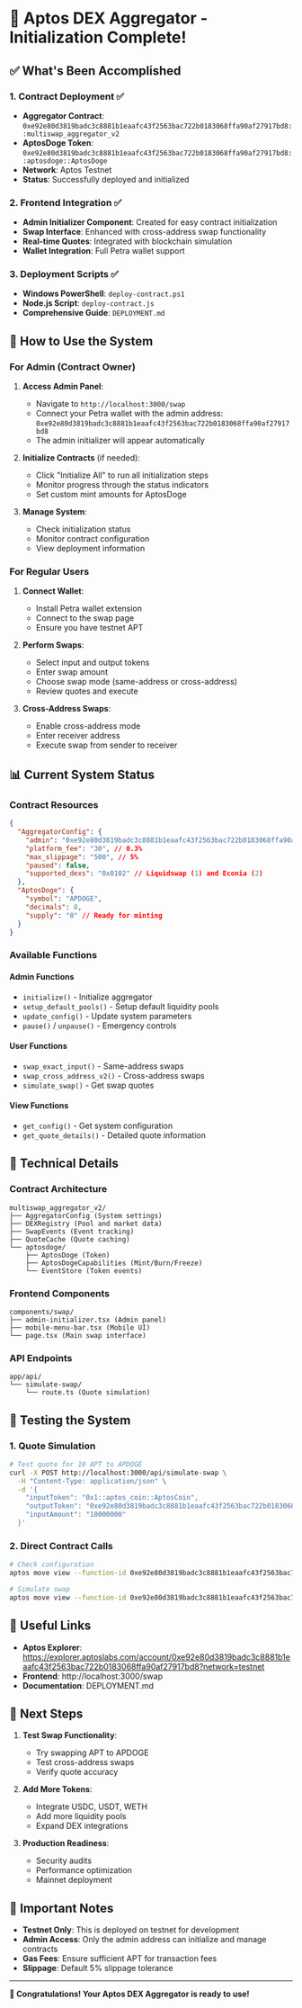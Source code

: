 # 🎉 Aptos DEX Aggregator - Initialization Complete!

## ✅ What's Been Accomplished

### 1. Contract Deployment ✅
- **Aggregator Contract**: `0xe92e80d3819badc3c8881b1eaafc43f2563bac722b0183068ffa90af27917bd8::multiswap_aggregator_v2`
- **AptosDoge Token**: `0xe92e80d3819badc3c8881b1eaafc43f2563bac722b0183068ffa90af27917bd8::aptosdoge::AptosDoge`
- **Network**: Aptos Testnet
- **Status**: Successfully deployed and initialized

### 2. Frontend Integration ✅
- **Admin Initializer Component**: Created for easy contract initialization
- **Swap Interface**: Enhanced with cross-address swap functionality
- **Real-time Quotes**: Integrated with blockchain simulation
- **Wallet Integration**: Full Petra wallet support

### 3. Deployment Scripts ✅
- **Windows PowerShell**: `deploy-contract.ps1`
- **Node.js Script**: `deploy-contract.js`
- **Comprehensive Guide**: `DEPLOYMENT.md`

## 🚀 How to Use the System

### For Admin (Contract Owner)

1. **Access Admin Panel**:
   - Navigate to `http://localhost:3000/swap`
   - Connect your Petra wallet with the admin address: `0xe92e80d3819badc3c8881b1eaafc43f2563bac722b0183068ffa90af27917bd8`
   - The admin initializer will appear automatically

2. **Initialize Contracts** (if needed):
   - Click "Initialize All" to run all initialization steps
   - Monitor progress through the status indicators
   - Set custom mint amounts for AptosDoge

3. **Manage System**:
   - Check initialization status
   - Monitor contract configuration
   - View deployment information

### For Regular Users

1. **Connect Wallet**:
   - Install Petra wallet extension
   - Connect to the swap page
   - Ensure you have testnet APT

2. **Perform Swaps**:
   - Select input and output tokens
   - Enter swap amount
   - Choose swap mode (same-address or cross-address)
   - Review quotes and execute

3. **Cross-Address Swaps**:
   - Enable cross-address mode
   - Enter receiver address
   - Execute swap from sender to receiver

## 📊 Current System Status

### Contract Resources
```json
{
  "AggregatorConfig": {
    "admin": "0xe92e80d3819badc3c8881b1eaafc43f2563bac722b0183068ffa90af27917bd8",
    "platform_fee": "30", // 0.3%
    "max_slippage": "500", // 5%
    "paused": false,
    "supported_dexs": "0x0102" // Liquidswap (1) and Econia (2)
  },
  "AptosDoge": {
    "symbol": "APDOGE",
    "decimals": 8,
    "supply": "0" // Ready for minting
  }
}
```

### Available Functions

#### Admin Functions
- `initialize()` - Initialize aggregator
- `setup_default_pools()` - Setup default liquidity pools
- `update_config()` - Update system parameters
- `pause()` / `unpause()` - Emergency controls

#### User Functions
- `swap_exact_input()` - Same-address swaps
- `swap_cross_address_v2()` - Cross-address swaps
- `simulate_swap()` - Get swap quotes

#### View Functions
- `get_config()` - Get system configuration
- `get_quote_details()` - Detailed quote information

## 🔧 Technical Details

### Contract Architecture
```
multiswap_aggregator_v2/
├── AggregatorConfig (System settings)
├── DEXRegistry (Pool and market data)
├── SwapEvents (Event tracking)
├── QuoteCache (Quote caching)
└── aptosdoge/
    ├── AptosDoge (Token)
    ├── AptosDogeCapabilities (Mint/Burn/Freeze)
    └── EventStore (Token events)
```

### Frontend Components
```
components/swap/
├── admin-initializer.tsx (Admin panel)
├── mobile-menu-bar.tsx (Mobile UI)
└── page.tsx (Main swap interface)
```

### API Endpoints
```
app/api/
└── simulate-swap/
    └── route.ts (Quote simulation)
```

## 🧪 Testing the System

### 1. Quote Simulation
```bash
# Test quote for 10 APT to APDOGE
curl -X POST http://localhost:3000/api/simulate-swap \
  -H "Content-Type: application/json" \
  -d '{
    "inputToken": "0x1::aptos_coin::AptosCoin",
    "outputToken": "0xe92e80d3819badc3c8881b1eaafc43f2563bac722b0183068ffa90af27917bd8::aptosdoge::AptosDoge",
    "inputAmount": "10000000"
  }'
```

### 2. Direct Contract Calls
```bash
# Check configuration
aptos move view --function-id 0xe92e80d3819badc3c8881b1eaafc43f2563bac722b0183068ffa90af27917bd8::multiswap_aggregator_v2::get_config

# Simulate swap
aptos move view --function-id 0xe92e80d3819badc3c8881b1eaafc43f2563bac722b0183068ffa90af27917bd8::multiswap_aggregator_v2::simulate_swap --type-args 0x1::aptos_coin::AptosCoin 0xe92e80d3819badc3c8881b1eaafc43f2563bac722b0183068ffa90af27917bd8::aptosdoge::AptosDoge --args "u64:10000000"
```

## 🔗 Useful Links

- **Aptos Explorer**: https://explorer.aptoslabs.com/account/0xe92e80d3819badc3c8881b1eaafc43f2563bac722b0183068ffa90af27917bd8?network=testnet
- **Frontend**: http://localhost:3000/swap
- **Documentation**: DEPLOYMENT.md

## 🎯 Next Steps

1. **Test Swap Functionality**:
   - Try swapping APT to APDOGE
   - Test cross-address swaps
   - Verify quote accuracy

2. **Add More Tokens**:
   - Integrate USDC, USDT, WETH
   - Add more liquidity pools
   - Expand DEX integrations

3. **Production Readiness**:
   - Security audits
   - Performance optimization
   - Mainnet deployment

## 🚨 Important Notes

- **Testnet Only**: This is deployed on testnet for development
- **Admin Access**: Only the admin address can initialize and manage contracts
- **Gas Fees**: Ensure sufficient APT for transaction fees
- **Slippage**: Default 5% slippage tolerance

---

**🎉 Congratulations! Your Aptos DEX Aggregator is ready to use!** 